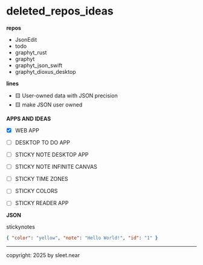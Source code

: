 # deleted_repos_ideas


**repos**
- JsonEdit
- todo
- graphyt_rust
- graphyt
- graphyt_json_swift
- graphyt_dioxus_desktop


**lines**
- 🟨 User-owned data with JSON precision
- 🟨 make JSON user owned








**APPS AND IDEAS**
- [X] WEB APP
- [ ] DESKTOP TO DO APP
- [ ] STICKY NOTE DESKTOP APP
- [ ] STICKY NOTE INFINITE CANVAS
- [ ] STICKY TIME ZONES
- [ ] STICKY COLORS
- [ ] STICKY READER APP


**JSON**

stickynotes
```json
{ "color": "yellow", "note": "Hello World!", "id": "1" }
```




---

copyright: 2025 by sleet.near